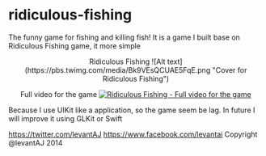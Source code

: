 ridiculous-fishing
==================
The funny game for fishing and killing fish!
It is a game I built base on Ridiculous Fishing game, it more simple

<center>Ridiculous Fishing
![Alt text](https://pbs.twimg.com/media/Bk9VEsQCUAE5FqE.png "Cover for Ridiculous Fishing")

Full video for the game
[![Ridiculous Fishing - Full video for the game](http://img.youtube.com/vi/clXIkomGH14/0.jpg)](https://www.youtube.com/watch?v=clXIkomGH14)
</center>

Because I use UIKit like a application, so the game seem be lag.
In future I will improve it using GLKit or Swift

https://twitter.com/levantAJ
https://www.facebook.com/levantai
Copyright @levantAJ 2014
